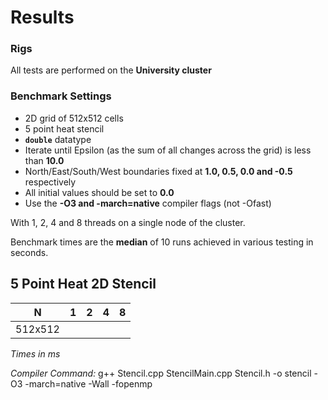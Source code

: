 # Results

### Rigs
All tests are performed on the **University cluster**

### Benchmark Settings

- 2D grid of 512x512 cells
- 5 point heat stencil
- **`double`** datatype
- Iterate until Epsilon (as the sum of all changes across the grid) is less than **10.0**
- North/East/South/West boundaries fixed at **1.0, 0.5, 0.0 and -0.5** respectively
- All initial values should be set to **0.0**
- Use the **-O3 and -march=native** compiler flags (not -Ofast)

With 1, 2, 4 and 8 threads on a single node of the cluster.

Benchmark times are the **median** of 10 runs achieved in various testing in seconds.

## 5 Point Heat 2D Stencil

| N | 1 | 2 | 4 | 8 |
|------|-------|--------|--------|--------|
| 512x512 | | | | |

_Times in ms_

_Compiler Command:_  g++ Stencil.cpp StencilMain.cpp Stencil.h -o stencil -O3 -march=native -Wall -fopenmp